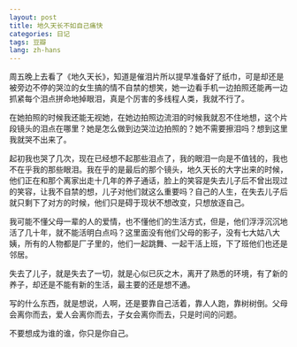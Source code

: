 ```yaml
---
layout: post
title: 地久天长不如自己痛快
categories: 日记
tags: 豆瓣
lang: zh-hans
---
```

周五晚上去看了《地久天长》，知道是催泪片所以提早准备好了纸巾，可是却还是被旁边不停的哭泣的女生搞的情不自禁的想笑，她一边看手机一边拍照还能再一边抓紧每个泪点拼命地掉眼泪，真是个厉害的多线程人类，我就不行了。

在她拍照的时候我还能无视她，在她边拍照边流泪的时候我就忍不住地想，这个片段镜头的泪点在哪里？她是怎么做到边哭泣边拍照的？她不需要擦泪吗？想到这里我就哭不出来了。

起初我也哭了几次，现在已经想不起那些泪点了，我的眼泪一向是不值钱的，我也不在乎我的那些眼泪。我在乎的是最后的那个镜头，地久天长的大字出来的时候，他们正在和那个离家出走十几年的养子通话，脸上的笑容是失去儿子后不曾出现过的笑容，让我不自禁的想，儿子对他们就这么重要吗？自己的人生，在失去儿子后就只剩下了对方的时候，他们只是碍于现状不想改变，只想放逐自己。

我可能不懂父母一辈的人的爱情，也不懂他们的生活方式，但是，他们浮浮沉沉地活了几十年，就不能活明白点吗？这里面没有他们父母的影子，没有七大姑八大姨，所有的人物都是厂子里的，他们一起跳舞、一起干活上班，下了班他们也还是邻居。

失去了儿子，就是失去了一切，就是心似已灰之木，离开了熟悉的环境，有了新的养子，却还是不能有新的生活，最主要的还是想不通。

写的什么东西，就是想说，人啊，还是要靠自己活着，靠人人跑，靠树树倒。父母会离你而去，爱人会离你而去，子女会离你而去，只是时间的问题。

不要想成为谁的谁，你只是你自己。

